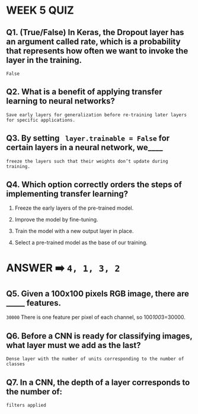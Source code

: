 # WEEK 5 QUIZ

## Q1. (True/False) In Keras, the Dropout layer has an argument called rate, which is a probability that represents how often we want to invoke the layer in the training.
`False`

## Q2. What is a benefit of applying transfer learning to neural networks? 
`Save early layers for generalization before re-training later layers for specific applications. `

## Q3. By setting ` layer.trainable = False` for certain layers in a neural network, we____ 
`freeze the layers such that their weights don’t update during training. `

## Q4. Which option correctly orders the steps of implementing transfer learning? 

 1. Freeze the early layers of the pre-trained model. 

2. Improve the model by fine-tuning. 

3. Train the model with a new output layer in place. 

4. Select a pre-trained model as the base of our training.  


# ANSWER ➡️ `4, 1, 3, 2`

## Q5. Given a 100x100 pixels RGB image, there are _____ features. 

`30000`
 There is one feature per pixel of each channel, so 100*100*3=30000. 


## Q6. Before a CNN is ready for classifying images, what layer must we add as the last? 

`Dense layer with the number of units corresponding to the number of classes `

## Q7. In a CNN, the depth of a layer corresponds to the number of: 
`filters applied`
